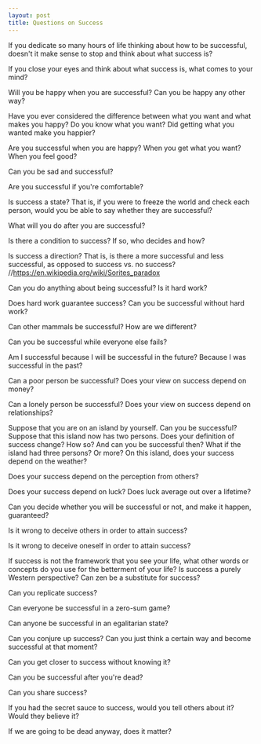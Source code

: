 ```yaml
---
layout: post
title: Questions on Success
---
```




If you dedicate so many hours of life thinking about how to be successful, doesn't it make sense to stop and think about what success is?

If you close your eyes and think about what success is, what comes to your mind?

Will you be happy when you are successful? Can you be happy any other way?

Have you ever considered the difference between what you want and what makes you happy? Do you know what you want? Did getting what you wanted make you happier? 

Are you successful when you are happy? When you get what you want? When you feel good?

Can you be sad and successful?

Are you successful if you're comfortable?

Is success a state? That is, if you were to freeze the world and check each person, would you be able to say whether they are successful?

What will you do after you are successful?

Is there a condition to success? If so, who decides and how?

Is success a direction? That is, is there a more successful and less successful, as opposed to success vs. no success?
//https://en.wikipedia.org/wiki/Sorites_paradox

Can you do anything about being successful? Is it hard work?

Does hard work guarantee success? Can you be successful without hard work?

Can other mammals be successful? How are we different?

Can you be successful while everyone else fails?

Am I successful because I will be successful in the future? Because I was successful in the past?

Can a poor person be successful? Does your view on success depend on money?

Can a lonely person be successful? Does your view on success depend on relationships?

Suppose that you are on an island by yourself. Can you be successful? Suppose that this island now has two persons. Does your definition of success change? How so? And can you be successful then? What if the island had three persons? Or more? On this island, does your success depend on the weather?

Does your success depend on the perception from others?

Does your success depend on luck? Does luck average out over a lifetime?

Can you decide whether you will be successful or not, and make it happen, guaranteed?

Is it wrong to deceive others in order to attain success?

Is it wrong to deceive oneself in order to attain success?

If success is not the framework that you see your life, what other words or concepts do you use for the betterment of your life? Is success a purely Western perspective? Can zen be a substitute for success?

Can you replicate success?

Can everyone be successful in a zero-sum game?

Can anyone be successful in an egalitarian state?

Can you conjure up success? Can you just think a certain way and become successful at that moment?

Can you get closer to success without knowing it?

Can you be successful after you're dead?

Can you share success?

If you had the secret sauce to success, would you tell others about it? Would they believe it?

If we are going to be dead anyway, does it matter?

















